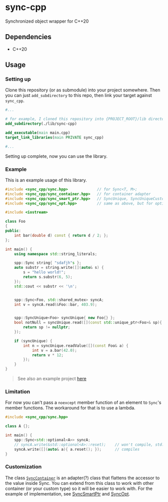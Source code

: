 # sync-cpp

Synchronized object wrapper for C++20

## Dependencies

- C++20

## Usage

### Setting up

Clone this repository (or as submodule) into your project somewhere. Then you can just `add_subdirectory` to this repo, then link your target against `sync_cpp`.

```cmake
#...

# for example, I cloned this repository into {PROJECT_ROOT}/lib directory
add_subdirectory(./lib/sync-cpp)

add_executable(main main.cpp)
target_link_libraries(main PRIVATE sync_cpp)

#...
```

Setting up complete, now you can use the library.

### Example

This is an example usage of this library.

```cpp
#include <sync_cpp/sync.hpp>             // for Sync<T, M>;
#include <sync_cpp/sync_container.hpp>   // for container adapter
#include <sync_cpp/sync_smart_ptr.hpp>   // SyncUnique, SyncUniqueCustom, SyncShared: wrapper for Sync<std::unique_ptr, M> (also shared_ptr)
#include <sync_cpp/sync_opt.hpp>         // same as above, but for optional

#include <iostream>

class Foo
{
public:
    int bar(double d) const { return d / 2; };
};

int main() {
    using namespace std::string_literals;

    spp::Sync string{ "sdafjh"s };                                        // deduction guide -> spp::Sync<std::string, std::mutex>
    auto substr = string.write([](auto& s) {                              // mutate the value inside Sync
        s = "hello world!";
        return s.substr(6, 5);
    });
    std::cout << substr << '\n';


    spp::Sync<Foo, std::shared_mutex> syncA;                              // use std::shared_mutex for multiple reader single writer
    int v = syncA.read(&Foo::bar, 403.9);                                 // calling (const) member function


    spp::SyncUnique<Foo> syncUnique{ new Foo{} };                         // Sync<std::unique_ptr<T>, M> but with more convenient API
    bool notNull = syncUnique.read([](const std::unique_ptr<Foo>& sp){    // access (read) the unique_ptr
        return sp != nullptr;
    });

    if (syncUnique) {                                                     // bool conversion just like std::unique_ptr
        int n = syncUnique.readValue([](const Foo& a) {                   // read the value contained within unique_ptr
            int v = a.bar(42.0);
            return v * 12;
        });
    }
}
```

> See also an example project [here](./example)

### Limitation

For now you can't pass a `noexcept` member function of an element to `Sync`'s member functions. The workaround for that is to use a lambda.

```cpp
#include <sync_cpp/sync.hpp>

class A {};

int main() {
    spp::Sync<std::optional<A>> syncA;
    // syncA.write(&std::optional<A>::reset);    // won't compile, std::optional<A>::reset is noexcept
    syncA.write([](auto& a){ a.reset(); });      // compiles
}

```

### Customization

The class [`SyncContainer`](./include/sync_cpp/sync_container.hpp) is an adapter(?) class that flattens the accessor to the value inside Sync. You can extend from this class to work with other container (or your custom type) so it will be easier to work with. For the example of implementation, see [SyncSmartPtr](./include/sync_cpp/sync_smart_ptr.hpp) and [SyncOpt](./include/sync_cpp/sync_opt.hpp).
